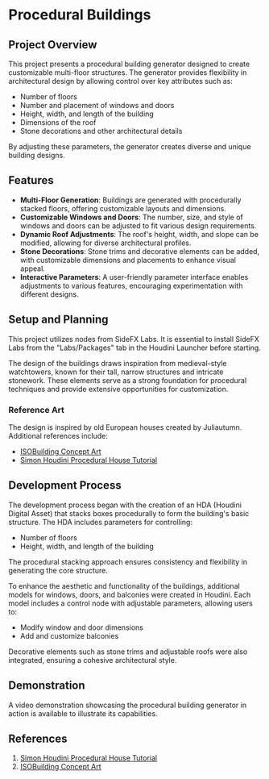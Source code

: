 # Procedural Buildings

## Project Overview
This project presents a procedural building generator designed to create customizable multi-floor structures. The generator provides flexibility in architectural design by allowing control over key attributes such as:

- Number of floors
- Number and placement of windows and doors
- Height, width, and length of the building
- Dimensions of the roof
- Stone decorations and other architectural details

By adjusting these parameters, the generator creates diverse and unique building designs.

## Features

- **Multi-Floor Generation**: Buildings are generated with procedurally stacked floors, offering customizable layouts and dimensions.
- **Customizable Windows and Doors**: The number, size, and style of windows and doors can be adjusted to fit various design requirements.
- **Dynamic Roof Adjustments**: The roof's height, width, and slope can be modified, allowing for diverse architectural profiles.
- **Stone Decorations**: Stone trims and decorative elements can be added, with customizable dimensions and placements to enhance visual appeal.
- **Interactive Parameters**: A user-friendly parameter interface enables adjustments to various features, encouraging experimentation with different designs.

## Setup and Planning

This project utilizes nodes from SideFX Labs. It is essential to install SideFX Labs from the "Labs/Packages" tab in the Houdini Launcher before starting. 

The design of the buildings draws inspiration from medieval-style watchtowers, known for their tall, narrow structures and intricate stonework. These elements serve as a strong foundation for procedural techniques and provide extensive opportunities for customization.

### Reference Art

The design is inspired by old European houses created by Juliautumn. Additional references include:

- [ISOBuilding Concept Art](https://www.behance.net/gallery/23773965/ISOBuilding-concept-art)
- [Simon Houdini Procedural House Tutorial](https://www.youtube.com/watch?v=uIe97023sDk&t=979s&ab_channel=SimonHoudini)

## Development Process

The development process began with the creation of an HDA (Houdini Digital Asset) that stacks boxes procedurally to form the building's basic structure. The HDA includes parameters for controlling:

- Number of floors
- Height, width, and length of the building

The procedural stacking approach ensures consistency and flexibility in generating the core structure.

To enhance the aesthetic and functionality of the buildings, additional models for windows, doors, and balconies were created in Houdini. Each model includes a control node with adjustable parameters, allowing users to:

- Modify window and door dimensions
- Add and customize balconies

Decorative elements such as stone trims and adjustable roofs were also integrated, ensuring a cohesive architectural style.

## Demonstration
A video demonstration showcasing the procedural building generator in action is available to illustrate its capabilities.






## References

1. [Simon Houdini Procedural House Tutorial](https://www.youtube.com/watch?v=uIe97023sDk&t=979s&ab_channel=SimonHoudini)
2. [ISOBuilding Concept Art](https://www.behance.net/gallery/23773965/ISOBuilding-concept-art)

